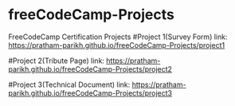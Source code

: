 # freeCodeCamp-Projects
FreeCodeCamp Certification Projects
#Project 1(Survey Form)
link: https://pratham-parikh.github.io/freeCodeCamp-Projects/project1  

#Project 2(Tribute Page)
link: https://pratham-parikh.github.io/freeCodeCamp-Projects/project2  

#Project 3(Technical Document)
link: https://pratham-parikh.github.io/freeCodeCamp-Projects/project3
